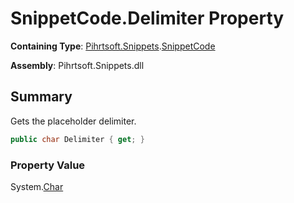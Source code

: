 # SnippetCode\.Delimiter Property

**Containing Type**: [Pihrtsoft.Snippets](../../README.md)\.[SnippetCode](../README.md)

**Assembly**: Pihrtsoft\.Snippets\.dll

## Summary

Gets the placeholder delimiter\.

```csharp
public char Delimiter { get; }
```

### Property Value

System\.[Char](https://docs.microsoft.com/en-us/dotnet/api/system.char)

